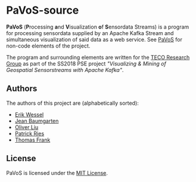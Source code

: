 # PaVoS-source
**PaVoS** (**P**rocessing **a**nd **V**isualization **o**f **S**ensordata Streams) is a program for processing sensordata supplied by an Apache Kafka Stream and simultaneous visualization of said data as a web service. See [PaVoS](https://github.com/olivermliu/pavos) for non-code elements of the project.

The program and surrounding elements are written for the [TECO Research Group](teco.edu) as part of the SS2018 PSE project *"Visualizing & Mining of Geospatial Sensorstreams with Apache Kafka"*.

## Authors
The authors of this project are (alphabetically sorted):
- [Erik Wessel](https://github.com/erikwessel)
- [Jean Baumgarten](https://github.com/Jelumar)
- [Oliver Liu](https://github.com/olivermliu)
- [Patrick Ries](https://github.com/masterries)
- [Thomas Frank](https://github.com/thomas475)

## License
PaVoS is licensed under the [MIT License](LICENSE).
